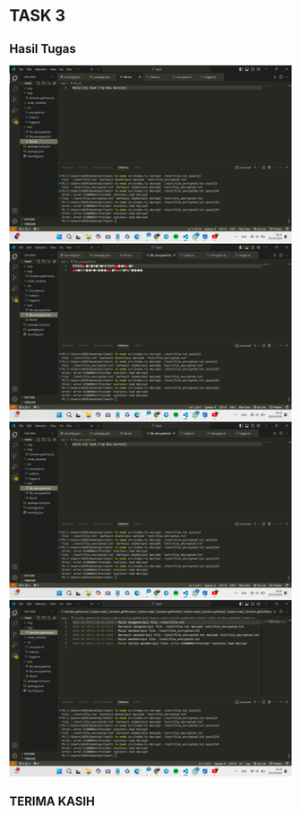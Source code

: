 # TASK 3

## Hasil Tugas

![1.ss](https://github.com/niasur/task3/blob/main/img/Screenshot%202024-10-20%20204145.png?raw=true)
![2.ss](https://github.com/niasur/task3/blob/main/img/Screenshot%202024-10-20%20204231.png?raw=true)
![3.ss](https://github.com/niasur/task3/blob/main/img/Screenshot%202024-10-20%20204246.png?raw=true)
![4.ss](https://github.com/niasur/task3/blob/main/img/Screenshot%202024-10-20%20204303.png?raw=true)


## TERIMA KASIH
